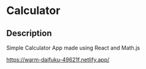 # Calculator

## Description

Simple Calculator App made using React and Math.js

https://warm-daifuku-49621f.netlify.app/